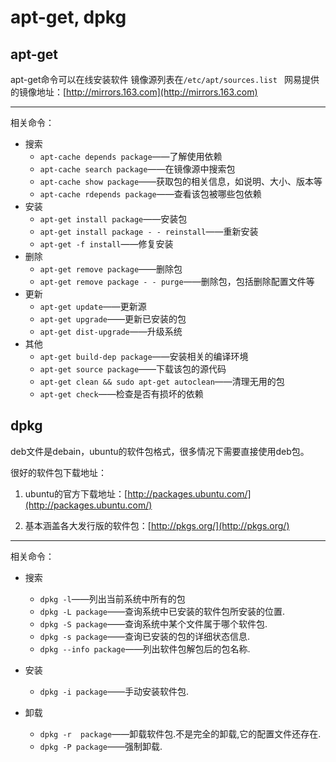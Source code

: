 apt-get, dpkg
====================
apt-get
-------
apt-get命令可以在线安装软件 镜像源列表在`/etc/apt/sources.list `
网易提供的镜像地址：[http://mirrors.163.com](http://mirrors.163.com)

***

相关命令：

- 搜索
    - `apt-cache depends package`——了解使用依赖
    - `apt-cache search package`——在镜像源中搜索包 
    - `apt-cache show package`——获取包的相关信息，如说明、大小、版本等 
    - `apt-cache rdepends package`——查看该包被哪些包依赖
- 安装
    - `apt-get install package`——安装包 
    - `apt-get install package - - reinstall`——重新安装 
    - `apt-get -f install`——修复安装 
- 删除
    - `apt-get remove package`——删除包
    - `apt-get remove package - - purge`——删除包，包括删除配置文件等
- 更新
    - `apt-get update`——更新源 
    - `apt-get upgrade`——更新已安装的包
    - `apt-get dist-upgrade`——升级系统
- 其他
    - `apt-get build-dep package`——安装相关的编译环境
    - `apt-get source package`——下载该包的源代码
    - `apt-get clean && sudo apt-get autoclean`——清理无用的包
    - `apt-get check`——检查是否有损坏的依赖

dpkg
----

deb文件是debain，ubuntu的软件包格式，很多情况下需要直接使用deb包。

很好的软件包下载地址：

1. ubuntu的官方下载地址：[http://packages.ubuntu.com/](http://packages.ubuntu.com/)

2. 基本涵盖各大发行版的软件包：[http://pkgs.org/](http://pkgs.org/)

***

相关命令：



- 搜索

    - `dpkg -l`——列出当前系统中所有的包
    - `dpkg -L package`——查询系统中已安装的软件包所安装的位置.
    - `dpkg -S package`——查询系统中某个文件属于哪个软件包. 
    - `dpkg -s package`——查询已安装的包的详细状态信息.
    - `dpkg --info package`——列出软件包解包后的包名称.

- 安装
    - `dpkg -i package`——手动安装软件包.

- 卸载
    - `dpkg -r  package`——卸载软件包.不是完全的卸载,它的配置文件还存在.
    - `dpkg -P package`——强制卸载.
